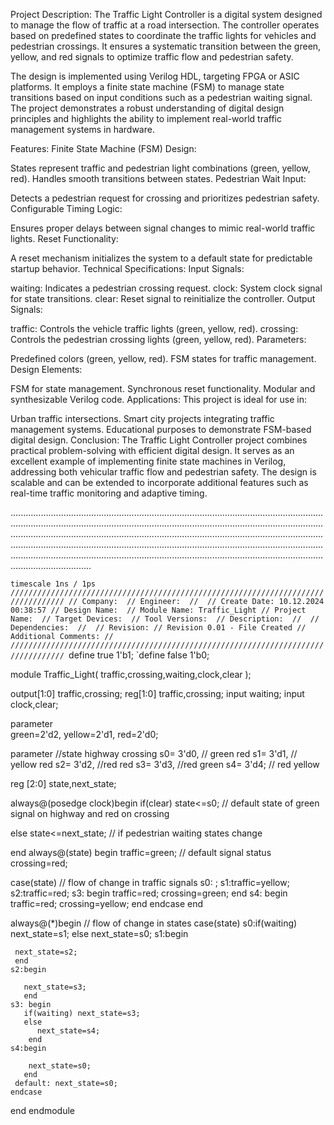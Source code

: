 Project Description:
The Traffic Light Controller is a digital system designed to manage the flow of traffic at a road intersection. The controller operates based on predefined states to coordinate the traffic lights for vehicles and pedestrian crossings. It ensures a systematic transition between the green, yellow, and red signals to optimize traffic flow and pedestrian safety.

The design is implemented using Verilog HDL, targeting FPGA or ASIC platforms. It employs a finite state machine (FSM) to manage state transitions based on input conditions such as a pedestrian waiting signal. The project demonstrates a robust understanding of digital design principles and highlights the ability to implement real-world traffic management systems in hardware.

Features:
Finite State Machine (FSM) Design:

States represent traffic and pedestrian light combinations (green, yellow, red).
Handles smooth transitions between states.
Pedestrian Wait Input:

Detects a pedestrian request for crossing and prioritizes pedestrian safety.
Configurable Timing Logic:

Ensures proper delays between signal changes to mimic real-world traffic lights.
Reset Functionality:

A reset mechanism initializes the system to a default state for predictable startup behavior.
Technical Specifications:
Input Signals:

waiting: Indicates a pedestrian crossing request.
clock: System clock signal for state transitions.
clear: Reset signal to reinitialize the controller.
Output Signals:

traffic: Controls the vehicle traffic lights (green, yellow, red).
crossing: Controls the pedestrian crossing lights (green, yellow, red).
Parameters:

Predefined colors (green, yellow, red).
FSM states for traffic management.
Design Elements:

FSM for state management.
Synchronous reset functionality.
Modular and synthesizable Verilog code.
Applications:
This project is ideal for use in:

Urban traffic intersections.
Smart city projects integrating traffic management systems.
Educational purposes to demonstrate FSM-based digital design.
Conclusion:
The Traffic Light Controller project combines practical problem-solving with efficient digital design. It serves as an excellent example of implementing finite state machines in Verilog, addressing both vehicular traffic flow and pedestrian safety. The design is scalable and can be extended to incorporate additional features such as real-time traffic monitoring and adaptive timing.

............................................................................................................................................................................................................................................................................................................................................................................................................................................................................................................................................................................................................................................................................

`timescale 1ns / 1ps
//////////////////////////////////////////////////////////////////////////////////
// Company: 
// Engineer: 
// 
// Create Date: 10.12.2024 00:38:57
// Design Name: 
// Module Name: Traffic_Light
// Project Name: 
// Target Devices: 
// Tool Versions: 
// Description: 
// 
// Dependencies: 
// 
// Revision:
// Revision 0.01 - File Created
// Additional Comments:
// 
//////////////////////////////////////////////////////////////////////////////////
`define true 1'b1;
`define false 1'b0;



module Traffic_Light( traffic,crossing,waiting,clock,clear );

output[1:0] traffic,crossing;
reg[1:0] traffic,crossing;
input waiting;
input clock,clear;

parameter  
green=2'd2,
yellow=2'd1,
red=2'd0;

parameter    //state       highway           crossing
         s0=  3'd0,       //  green            red
         s1=  3'd1,        // yellow           red
         s2=  3'd2,        //red               red
         s3=  3'd3,        //red               green
         s4=  3'd4;        // red              yellow

reg [2:0] state,next_state;

always@(posedge clock)begin
if(clear)
state<=s0;  // default state of green signal on highway and red on crossing

else
state<=next_state;  // if pedestrian waiting states change

end
always@(state) begin
traffic=green;    // default signal status
crossing=red;
 
 case(state)   // flow of change in traffic signals
     s0: ;
     s1:traffic=yellow;
     s2:traffic=red;
     s3: begin
       traffic=red;
       crossing=green;
       end
     s4: begin
        traffic=red;
        crossing=yellow;
        end
 endcase 
end

 always@(*)begin // flow of change in states 
    case(state)
    s0:if(waiting) next_state=s1;
       else next_state=s0;
    s1:begin
     
     next_state=s2;
     end
    s2:begin 
       
       next_state=s3;
       end
    s3: begin
       if(waiting) next_state=s3;
       else 
          next_state=s4;  
        end
    s4:begin
        
        next_state=s0;
       end
     default: next_state=s0;
    endcase
   end
endmodule
